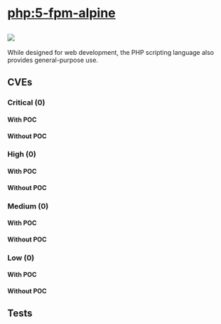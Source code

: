 # [php:5-fpm-alpine](https://hub.docker.com/_/php?tab=tags)
![](https://img.shields.io/static/v1?label=tag&message=5-fpm-alpine&color=blue)
---
<p>
While designed for web development, the PHP scripting language also provides general-purpose use.
</p>

## CVEs
### Critical (0)
#### With POC

#### Without POC


### High (0)
#### With POC

#### Without POC


### Medium (0)
#### With POC

#### Without POC


### Low (0)
#### With POC

#### Without POC


## Tests
